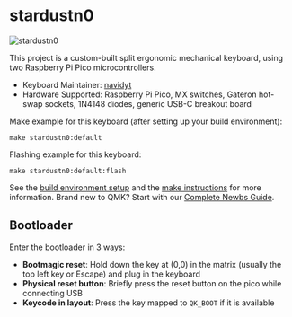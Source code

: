 # stardustn0

![stardustn0](https://i.imgur.com/9SWMHH4.jpeg)

This project is a custom-built split ergonomic mechanical keyboard, using two Raspberry Pi Pico microcontrollers.

* Keyboard Maintainer: [navidyt](https://github.com/navidyt)
* Hardware Supported: Raspberry Pi Pico, MX switches, Gateron hot-swap sockets, 1N4148 diodes, generic USB-C breakout board

Make example for this keyboard (after setting up your build environment):

    make stardustn0:default

Flashing example for this keyboard:

    make stardustn0:default:flash

See the [build environment setup](https://docs.qmk.fm/#/getting_started_build_tools) and the [make instructions](https://docs.qmk.fm/#/getting_started_make_guide) for more information. Brand new to QMK? Start with our [Complete Newbs Guide](https://docs.qmk.fm/#/newbs).

## Bootloader

Enter the bootloader in 3 ways:
* **Bootmagic reset**: Hold down the key at (0,0) in the matrix (usually the top left key or Escape) and plug in the keyboard
* **Physical reset button**: Briefly press the  reset button on the pico while connecting USB
* **Keycode in layout**: Press the key mapped to `QK_BOOT` if it is available
